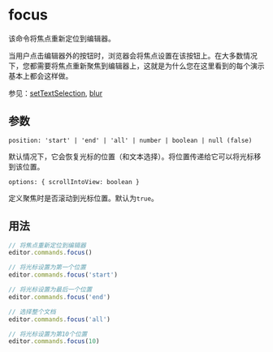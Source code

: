# focus

该命令将焦点重新定位到编辑器。

当用户点击编辑器外的按钮时，浏览器会将焦点设置在该按钮上。在大多数情况下，您都需要将焦点重新聚焦到编辑器上，这就是为什么您在这里看到的每个演示基本上都会这样做。

参见：[setTextSelection](/api/commands/set-text-selection), [blur](/api/commands/blur)

## 参数
`position: 'start' | 'end' | 'all' | number | boolean | null (false)`

默认情况下，它会恢复光标的位置（和文本选择）。将位置传递给它可以将光标移到该位置。

`options: { scrollIntoView: boolean }`

定义聚焦时是否滚动到光标位置。默认为`true`。

## 用法
```js
// 将焦点重新定位到编辑器
editor.commands.focus()

// 将光标设置为第一个位置
editor.commands.focus('start')

// 将光标设置为最后一个位置
editor.commands.focus('end')

// 选择整个文档
editor.commands.focus('all')

// 将光标设置为第10个位置
editor.commands.focus(10)
```